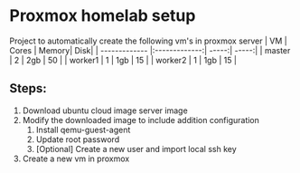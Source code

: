 # Proxmox homelab setup
Project to automatically create the following vm's in proxmox server 
| VM            | Cores         | Memory| Disk|
| ------------- |:-------------:| -----:| -----:|
| master        | 2             | 2gb   | 50    |
| worker1       | 1             | 1gb   | 15    |
| worker2       | 1             | 1gb   | 15    |
## Steps:
1. Download ubuntu cloud image server image 
2. Modify the downloaded image to include addition configuration
    1. Install qemu-guest-agent
    2. Update root password
    3. [Optional] Create a new user and import local ssh key
4. Create a new vm in proxmox 

    